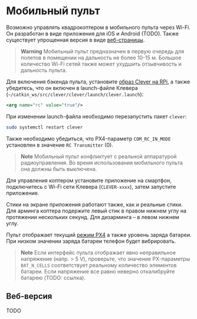 Мобильный пульт
===

Возможно управлять квадрокоптером в мобильного пульта через Wi-Fi. Он разработан в виде приложения для iOS и Android (TODO). Также существует упрощенная версия в виде [веб-страницы](#веб-версия).

> **Warning** Мобильный пульт предназначен в первую очередь для полетов в помещении на дальность не более 10-15 м. Большое количество Wi-Fi сетей также может ухудшить отзывчивость и дальность пульта.

Для включения бэкенда пульта, установите [образ Clever на RPi](/docs/microsd_images.md), а также убедитесь, что он включен в launch-файле Клевера (`~/catkin_ws/src/clever/clever/launch/clever.launch`):

```xml
<arg name="rc" value="true"/>
```

При изменении launch-файла необходимо перезапустить пакет `clever`:

```bash
sudo systemctl restart clever
```

Также необходимо убедиться, что PX4-параметр `COM_RC_IN_MODE` установлен в значение `RC Transmitter` (0).

> **Note** Мобильный пульт конфликтует с реальной аппаратурой радиоуправления. Во время использования мобильного пульта она должны быть выключена.

Для управления коптером установите приложение на смартфон, подключитесь с Wi-Fi сети Клевера (`CLEVER-xxxx`), затем запустите приложение.

Стики на экране приложения работают также, как и реальные стики. Для арминга коптера подержите левый стик в правом нижнем углу на протяжении нескольких секунд. Для дизарминга – в левом нижнем углу.

Пульт отображает текущий [режим PX4](/docs/modes.md) а также уровень заряда батареи. При низком значении заряда батареи телефон будет вибрировать.

> **Note** Если интерфейс пульта отображает явно неправильное напряжение (напр. > 5 V), проверьте, что значение PX-параметры `BAT_N_CELLS` соответствует реальному количество элементов батареи. Если напряжение все равно неверно откалибруйте батарею (TODO: ссылка).

Веб-версия
---

TODO
